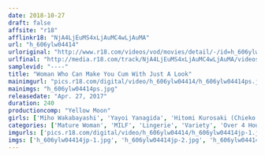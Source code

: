 ```yaml
---
date: 2018-10-27
draft: false
affsite: "r18"
afflinkr18: "NjA4LjEuMS4xLjAuMC4wLjAuMA"
url: "h_606ylw04414"
urloriginal: "http://www.r18.com/videos/vod/movies/detail/-/id=h_606ylw04414"
urlfinal: "http://media.r18.com/track/NjA4LjEuMS4xLjAuMC4wLjAuMA/videos/vod/movies/detail/-/id=h_606ylw04414"
samplevid: "----"
title: "Woman Who Can Make You Cum With Just A Look"
mainimgurl: "pics.r18.com/digital/video/h_606ylw04414/h_606ylw04414ps.jpg"
mainimgs: "h_606ylw04414ps.jpg"
releasedate: "Apr. 27, 2017"
duration: 240
productioncomp: "Yellow Moon"
girls: ['Miho Wakabayashi', 'Yayoi Yanagida', 'Hitomi Kurosaki (Chieko Kotzu)', 'Yu Kawakami (Shizuku Morino)', 'Erika Hiramatsu', 'Nozomi Hatzuki', 'Saya Fujisaki', 'Yukino Shirakawa']
categories: ['Mature Woman', 'MILF', 'Lingerie', 'Variety', 'Over 4 Hours']
imgurls: ['pics.r18.com/digital/video/h_606ylw04414/h_606ylw04414jp-1.jpg', 'pics.r18.com/digital/video/h_606ylw04414/h_606ylw04414jp-2.jpg', 'pics.r18.com/digital/video/h_606ylw04414/h_606ylw04414jp-3.jpg', 'pics.r18.com/digital/video/h_606ylw04414/h_606ylw04414jp-4.jpg', 'pics.r18.com/digital/video/h_606ylw04414/h_606ylw04414jp-5.jpg', 'pics.r18.com/digital/video/h_606ylw04414/h_606ylw04414jp-6.jpg', 'pics.r18.com/digital/video/h_606ylw04414/h_606ylw04414jp-7.jpg', 'pics.r18.com/digital/video/h_606ylw04414/h_606ylw04414jp-8.jpg', 'pics.r18.com/digital/video/h_606ylw04414/h_606ylw04414jp-9.jpg', 'pics.r18.com/digital/video/h_606ylw04414/h_606ylw04414jp-10.jpg', 'pics.r18.com/digital/video/h_606ylw04414/h_606ylw04414jp-11.jpg', 'pics.r18.com/digital/video/h_606ylw04414/h_606ylw04414jp-12.jpg', 'pics.r18.com/digital/video/h_606ylw04414/h_606ylw04414jp-13.jpg', 'pics.r18.com/digital/video/h_606ylw04414/h_606ylw04414jp-14.jpg', 'pics.r18.com/digital/video/h_606ylw04414/h_606ylw04414jp-15.jpg', 'pics.r18.com/digital/video/h_606ylw04414/h_606ylw04414jp-16.jpg', 'pics.r18.com/digital/video/h_606ylw04414/h_606ylw04414jp-17.jpg', 'pics.r18.com/digital/video/h_606ylw04414/h_606ylw04414jp-18.jpg', 'pics.r18.com/digital/video/h_606ylw04414/h_606ylw04414jp-19.jpg', 'pics.r18.com/digital/video/h_606ylw04414/h_606ylw04414jp-20.jpg']
imgs: ['h_606ylw04414jp-1.jpg', 'h_606ylw04414jp-2.jpg', 'h_606ylw04414jp-3.jpg', 'h_606ylw04414jp-4.jpg', 'h_606ylw04414jp-5.jpg', 'h_606ylw04414jp-6.jpg', 'h_606ylw04414jp-7.jpg', 'h_606ylw04414jp-8.jpg', 'h_606ylw04414jp-9.jpg', 'h_606ylw04414jp-10.jpg', 'h_606ylw04414jp-11.jpg', 'h_606ylw04414jp-12.jpg', 'h_606ylw04414jp-13.jpg', 'h_606ylw04414jp-14.jpg', 'h_606ylw04414jp-15.jpg', 'h_606ylw04414jp-16.jpg', 'h_606ylw04414jp-17.jpg', 'h_606ylw04414jp-18.jpg', 'h_606ylw04414jp-19.jpg', 'h_606ylw04414jp-20.jpg']
---
```

